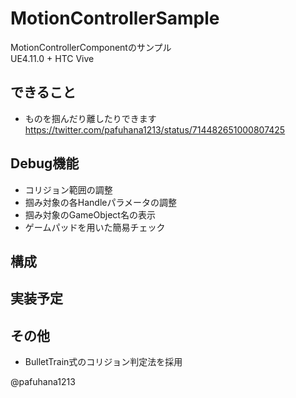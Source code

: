 # MotionControllerSample
MotionControllerComponentのサンプル  
UE4.11.0 + HTC Vive

## できること
- ものを掴んだり離したりできます  
https://twitter.com/pafuhana1213/status/714482651000807425

## Debug機能
- コリジョン範囲の調整
- 掴み対象の各Handleパラメータの調整
- 掴み対象のGameObject名の表示
- ゲームパッドを用いた簡易チェック

## 構成


## 実装予定


## その他
- BulletTrain式のコリジョン判定法を採用

@pafuhana1213
